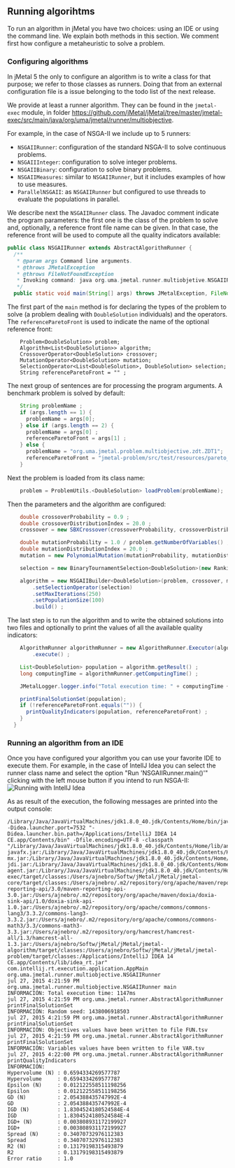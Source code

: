 ## Running algorihtms
To run an algorithm in jMetal you have two choices: using an IDE or using the command line. We explain both methods in this section. We comment first how configure a metaheuristic to solve a problem.

### Configuring algorithms
In jMetal 5 the only to configure an algorithm is to write a class for that purpose; we refer to those classes as runners. Doing that from an external configuration file is a issue belonging to the todo list of the next release.

We provide at least a runner algorithm. They can be found in the `jmetal-exec` module, in folder https://github.com/jMetal/jMetal/tree/master/jmetal-exec/src/main/java/org/uma/jmetal/runner/multiobjective. 

For example, in the case of NSGA-II we include up to 5 runners:
* `NSGAIIRunner`: configuration of the standard NSGA-II to solve continuous problems.
* `NSGAIIInteger`: configuration to solve integer problems.
* `NSGAIIBinary`: configuration to solve binary problems.
* `NSGAIIMeasures`: similar to `NSGAIIRunner`, but it includes examples of how to use measures.
* `ParallelNSGAII`: as `NSGAIIRunner` but configured to use threads to evaluate the populations in parallel.

We describe next the `NSGAIIRunner` class. The Javadoc comment indicate the program parameters: the first one is the class of the problem to solve and, optionally, a reference front file name can be given. In that case, the reference front will be used to compute all the quality indicators available:
```java
public class NSGAIIRunner extends AbstractAlgorithmRunner {
  /**
   * @param args Command line arguments.
   * @throws JMetalException
   * @throws FileNotFoundException
   * Invoking command: java org.uma.jmetal.runner.multiobjetive.NSGAIIRunner problemName [referenceFront]
   */
  public static void main(String[] args) throws JMetalException, FileNotFoundException {
```
The first part of the `main` method is for declaring the types of the problem to solve (a problem dealing with `DoubleSolution` individuals) and the operators. The `referenceParetoFront` is used to indicate the name of the optional reference front:
```jaava
    Problem<DoubleSolution> problem;
    Algorithm<List<DoubleSolution>> algorithm;
    CrossoverOperator<DoubleSolution> crossover;
    MutationOperator<DoubleSolution> mutation;
    SelectionOperator<List<DoubleSolution>, DoubleSolution> selection;
    String referenceParetoFront = "" ;
```
The next group of sentences are for processing the program arguments. A benchmark problem is solved by default:
``` java
    String problemName ;
    if (args.length == 1) {
      problemName = args[0];
    } else if (args.length == 2) {
      problemName = args[0] ;
      referenceParetoFront = args[1] ;
    } else {
      problemName = "org.uma.jmetal.problem.multiobjective.zdt.ZDT1";
      referenceParetoFront = "jmetal-problem/src/test/resources/pareto_fronts/ZDT1.pf" ;
    }
```
Next the problem is loaded from its class name:
```java
    problem = ProblemUtils.<DoubleSolution> loadProblem(problemName);
```
Then the parameters and the algorithm are configured:
```java 
    double crossoverProbability = 0.9 ;
    double crossoverDistributionIndex = 20.0 ;
    crossover = new SBXCrossover(crossoverProbability, crossoverDistributionIndex) ;

    double mutationProbability = 1.0 / problem.getNumberOfVariables() ;
    double mutationDistributionIndex = 20.0 ;
    mutation = new PolynomialMutation(mutationProbability, mutationDistributionIndex) ;

    selection = new BinaryTournamentSelection<DoubleSolution>(new RankingAndCrowdingDistanceComparator<DoubleSolution>());

    algorithm = new NSGAIIBuilder<DoubleSolution>(problem, crossover, mutation)
        .setSelectionOperator(selection)
        .setMaxIterations(250)
        .setPopulationSize(100)
        .build() ;
```
The last step is to run the algorithm and to write the obtained solutions into two files and optionally to print the values of all the available quality indicators:
```java
    AlgorithmRunner algorithmRunner = new AlgorithmRunner.Executor(algorithm)
        .execute() ;

    List<DoubleSolution> population = algorithm.getResult() ;
    long computingTime = algorithmRunner.getComputingTime() ;

    JMetalLogger.logger.info("Total execution time: " + computingTime + "ms");

    printFinalSolutionSet(population);
    if (!referenceParetoFront.equals("")) {
      printQualityIndicators(population, referenceParetoFront) ;
    }
  }
```

### Running an algorithm from an IDE
Once you have configured your algorithm you can use your favorite IDE to execute them. For example, in the case of IntellJ Idea you can select the runner class name and select the option "Run 'NSGAIIRunner.main()'" clicking with the left mouse button if you intend to run NSGA-II:
![Running with IntellJ Idea](https://github.com/jMetal/jMetalDocumentation/blob/master/figures/runningNSGAIIRunnerInIntelliJIdea.png)

As as result of the execution, the following messages are printed into the output console:
```
/Library/Java/JavaVirtualMachines/jdk1.8.0_40.jdk/Contents/Home/bin/java -Didea.launcher.port=7532 "-Didea.launcher.bin.path=/Applications/IntelliJ IDEA 14 CE.app/Contents/bin" -Dfile.encoding=UTF-8 -classpath "/Library/Java/JavaVirtualMachines/jdk1.8.0_40.jdk/Contents/Home/lib/ant-javafx.jar:/Library/Java/JavaVirtualMachines/jdk1.8.0_40.jdk/Contents/Home/lib/dt.jar:/Library/Java/JavaVirtualMachines/jdk1.8.0_40.jdk/Contents/Home/lib/javafx-mx.jar:/Library/Java/JavaVirtualMachines/jdk1.8.0_40.jdk/Contents/Home/lib/jconsole.jar:/Library/Java/JavaVirtualMachines/jdk1.8.0_40.jdk/Contents/Home/lib/packager.jar:/Library/Java/JavaVirtualMachines/jdk1.8.0_40.jdk/Contents/Home/lib/sa-jdi.jar:/Library/Java/JavaVirtualMachines/jdk1.8.0_40.jdk/Contents/Home/lib/tools.jar:/Library/Java/JavaVirtualMachines/jdk1.8.0_40.jdk/Contents/Home/jre/lib/charsets.jar:/Library/Java/JavaVirtualMachines/jdk1.8.0_40.jdk/Contents/Home/jre/lib/deploy.jar:/Library/Java/JavaVirtualMachines/jdk1.8.0_40.jdk/Contents/Home/jre/lib/javaws.jar:/Library/Java/JavaVirtualMachines/jdk1.8.0_40.jdk/Contents/Home/jre/lib/jce.jar:/Library/Java/JavaVirtualMachines/jdk1.8.0_40.jdk/Contents/Home/jre/lib/jfr.jar:/Library/Java/JavaVirtualMachines/jdk1.8.0_40.jdk/Contents/Home/jre/lib/jfxswt.jar:/Library/Java/JavaVirtualMachines/jdk1.8.0_40.jdk/Contents/Home/jre/lib/jsse.jar:/Library/Java/JavaVirtualMachines/jdk1.8.0_40.jdk/Contents/Home/jre/lib/management-agent.jar:/Library/Java/JavaVirtualMachines/jdk1.8.0_40.jdk/Contents/Home/jre/lib/plugin.jar:/Library/Java/JavaVirtualMachines/jdk1.8.0_40.jdk/Contents/Home/jre/lib/resources.jar:/Library/Java/JavaVirtualMachines/jdk1.8.0_40.jdk/Contents/Home/jre/lib/rt.jar:/Library/Java/JavaVirtualMachines/jdk1.8.0_40.jdk/Contents/Home/jre/lib/ext/cldrdata.jar:/Library/Java/JavaVirtualMachines/jdk1.8.0_40.jdk/Contents/Home/jre/lib/ext/dnsns.jar:/Library/Java/JavaVirtualMachines/jdk1.8.0_40.jdk/Contents/Home/jre/lib/ext/jfxrt.jar:/Library/Java/JavaVirtualMachines/jdk1.8.0_40.jdk/Contents/Home/jre/lib/ext/localedata.jar:/Library/Java/JavaVirtualMachines/jdk1.8.0_40.jdk/Contents/Home/jre/lib/ext/nashorn.jar:/Library/Java/JavaVirtualMachines/jdk1.8.0_40.jdk/Contents/Home/jre/lib/ext/sunec.jar:/Library/Java/JavaVirtualMachines/jdk1.8.0_40.jdk/Contents/Home/jre/lib/ext/sunjce_provider.jar:/Library/Java/JavaVirtualMachines/jdk1.8.0_40.jdk/Contents/Home/jre/lib/ext/sunpkcs11.jar:/Library/Java/JavaVirtualMachines/jdk1.8.0_40.jdk/Contents/Home/jre/lib/ext/zipfs.jar:/Users/ajnebro/Softw/jMetal/jMetal/jmetal-exec/target/classes:/Users/ajnebro/Softw/jMetal/jMetal/jmetal-core/target/classes:/Users/ajnebro/.m2/repository/org/apache/maven/reporting/maven-reporting-api/3.0/maven-reporting-api-3.0.jar:/Users/ajnebro/.m2/repository/org/apache/maven/doxia/doxia-sink-api/1.0/doxia-sink-api-1.0.jar:/Users/ajnebro/.m2/repository/org/apache/commons/commons-lang3/3.3.2/commons-lang3-3.3.2.jar:/Users/ajnebro/.m2/repository/org/apache/commons/commons-math3/3.3/commons-math3-3.3.jar:/Users/ajnebro/.m2/repository/org/hamcrest/hamcrest-all/1.3/hamcrest-all-1.3.jar:/Users/ajnebro/Softw/jMetal/jMetal/jmetal-algorithm/target/classes:/Users/ajnebro/Softw/jMetal/jMetal/jmetal-problem/target/classes:/Applications/IntelliJ IDEA 14 CE.app/Contents/lib/idea_rt.jar" com.intellij.rt.execution.application.AppMain org.uma.jmetal.runner.multiobjective.NSGAIIRunner
jul 27, 2015 4:21:59 PM org.uma.jmetal.runner.multiobjective.NSGAIIRunner main
INFORMACIÓN: Total execution time: 1147ms
jul 27, 2015 4:21:59 PM org.uma.jmetal.runner.AbstractAlgorithmRunner printFinalSolutionSet
INFORMACIÓN: Random seed: 1438006918503
jul 27, 2015 4:21:59 PM org.uma.jmetal.runner.AbstractAlgorithmRunner printFinalSolutionSet
INFORMACIÓN: Objectives values have been written to file FUN.tsv
jul 27, 2015 4:21:59 PM org.uma.jmetal.runner.AbstractAlgorithmRunner printFinalSolutionSet
INFORMACIÓN: Variables values have been written to file VAR.tsv
jul 27, 2015 4:22:00 PM org.uma.jmetal.runner.AbstractAlgorithmRunner printQualityIndicators
INFORMACIÓN: 
Hypervolume (N) : 0.6594334269577787
Hypervolume     : 0.6594334269577787
Epsilon (N)     : 0.012122558511198256
Epsilon         : 0.012122558511198256
GD (N)          : 2.054388435747992E-4
GD              : 2.054388435747992E-4
IGD (N)         : 1.8304524180524584E-4
IGD             : 1.8304524180524584E-4
IGD+ (N)        : 0.003808931172199927
IGD+            : 0.003808931172199927
Spread (N)      : 0.34070732976112383
Spread          : 0.34070732976112383
R2 (N)          : 0.13179198315493879
R2              : 0.13179198315493879
Error ratio     : 1.0
```
